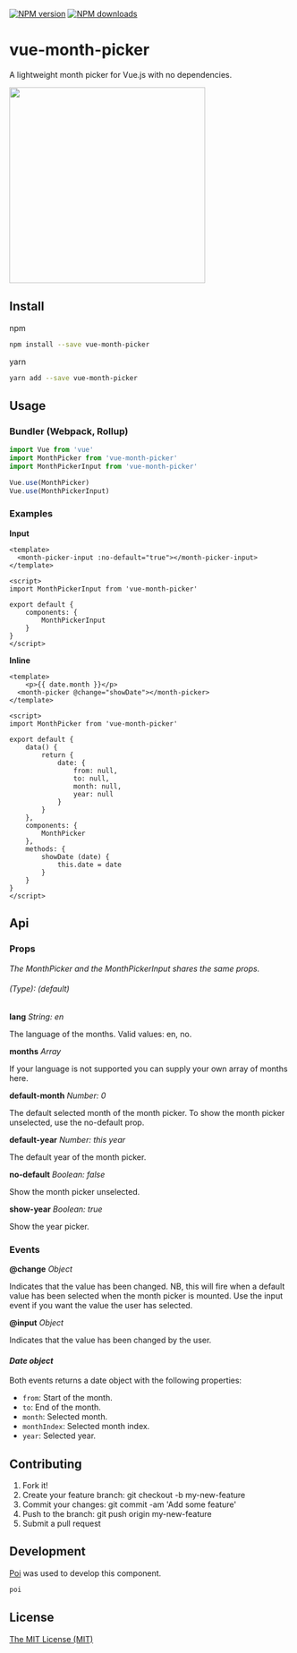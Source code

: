 [![NPM version](https://img.shields.io/npm/v/vue-month-picker.svg?style=for-the-badge)](https://www.npmjs.com/package/vue-month-picker)
[![NPM downloads](https://img.shields.io/npm/dm/vue-month-picker.svg?style=for-the-badge)](https://www.npmjs.com/package/vue-month-picker)


# vue-month-picker

A lightweight month picker for Vue.js with no dependencies.

<img src="https://i.imgur.com/JZHRo3g.png" width="350">

## Install
npm
```bash
npm install --save vue-month-picker
```
yarn
```bash
yarn add --save vue-month-picker
```

## Usage

### Bundler (Webpack, Rollup)

```js
import Vue from 'vue'
import MonthPicker from 'vue-month-picker'
import MonthPickerInput from 'vue-month-picker'

Vue.use(MonthPicker)
Vue.use(MonthPickerInput)
```

### Examples

**Input**
```vue
<template>
  <month-picker-input :no-default="true"></month-picker-input>
</template>

<script>
import MonthPickerInput from 'vue-month-picker'

export default {
	components: {
		MonthPickerInput
	}
}
</script>
```

**Inline**
```vue
<template>
	<p>{{ date.month }}</p>
  <month-picker @change="showDate"></month-picker>
</template>

<script>
import MonthPicker from 'vue-month-picker'

export default {
	data() {
		return {
			date: {
				from: null,
				to: null,
				month: null,
				year: null
			}
		}
	},
	components: {
		MonthPicker
	},
	methods: {
		showDate (date) {
			this.date = date
		}
	}
}
</script>
```

## Api

### Props 

_The MonthPicker and the MonthPickerInput shares the same props._

###### _(Type): (default)_

**lang** _String: en_

The language of the months. 
Valid values: en, no.

**months** _Array_

If your language is not supported you can supply your own array of months here.

**default-month** _Number: 0_

The default selected month of the month picker. To show the month picker unselected, use the no-default prop.

**default-year** _Number: this year_

The default year of the month picker.

**no-default** _Boolean: false_

Show the month picker unselected.

**show-year** _Boolean: true_

Show the year picker.

### Events

**@change** _Object_

Indicates that the value has been changed. NB, this will fire when a default value has been selected when the month picker is mounted. Use the input event if you want the value the user has selected.


**@input** _Object_

Indicates that the value has been changed by the user.

#### _Date object_

Both events returns a date object with the following properties:
- ```from```: Start of the month.
- ```to```: End of the month.
- ```month```: Selected month.
- ```monthIndex```: Selected month index.
- ```year```: Selected year.

## Contributing

1. Fork it!
2. Create your feature branch: git checkout -b my-new-feature
3. Commit your changes: git commit -am 'Add some feature'
3. Push to the branch: git push origin my-new-feature
4. Submit a pull request

## Development

[Poi](https://poi.js.org/) was used to develop this component.

```bash
poi
```

## License
[The MIT License (MIT)](https://opensource.org/licenses/MIT)
